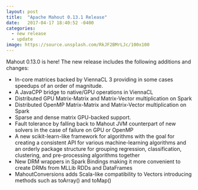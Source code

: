 ```yaml
---
layout: post
title:  "Apache Mahout 0.13.1 Release"
date:   2017-04-17 18:40:52 -0400
categories:
  - new release
  - update
image: https://source.unsplash.com/RkJF2BMrLJc/100x100
---
```


Mahout 0.13.0 is here! The new release includes the following additions and changes:

-   In-core matrices backed by ViennaCL 3 providing in some cases speedups of an order of magnitude.
-   A JavaCPP bridge to native/GPU operations in ViennaCL
-   Distributed GPU Matrix-Matrix and Matrix-Vector multiplication on Spark
-   Distributed OpenMP Matrix-Matrix and Matrix-Vector multiplication on Spark
-   Sparse and dense matrix GPU-backed support.
-   Fault tolerance by falling back to Mahout JVM counterpart of new solvers in the case of failure on GPU or OpenMP
-   A new scikit-learn-like framework for algorithms with the goal for creating a consistent API for various machine-learning algorithms and an orderly package structure for grouping regression, classification, clustering, and pre-processing algorithms together
-   New DRM wrappers in Spark Bindings making it more convenient to create DRMs from MLLib RDDs and DataFrames
-   MahoutConversions adds Scala-like compatibility to Vectors introducing methods such as toArray() and toMap()
